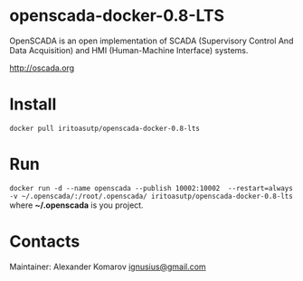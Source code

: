 # openscada-docker-0.8-LTS
OpenSCADA is an open implementation of SCADA (Supervisory Control And Data Acquisition) and HMI (Human-Machine Interface) systems.

http://oscada.org

# Install  
```docker pull iritoasutp/openscada-docker-0.8-lts```

# Run
```docker run -d --name openscada --publish 10002:10002  --restart=always -v ~/.openscada/:/root/.openscada/ iritoasutp/openscada-docker-0.8-lts```
where **~/.openscada** is you project.

# Contacts
Maintainer: Alexander Komarov ignusius@gmail.com
